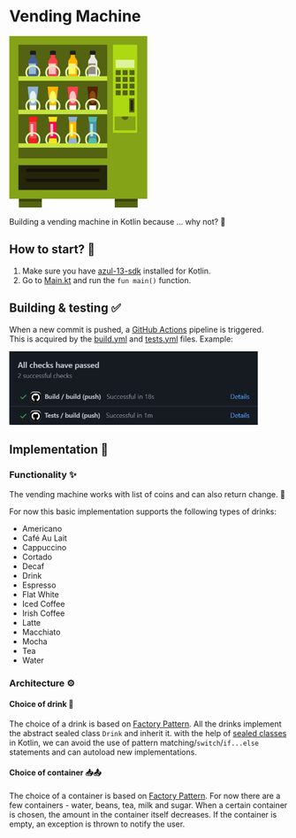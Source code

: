 # Vending Machine

<img src="assets/vending_machine.png" width="250">

Building a vending machine in Kotlin because ... why not? 🙂

## How to start? 🤔

1. Make sure you have [azul-13-sdk](https://www.azul.com/downloads/?package=jdk)
   installed for Kotlin.
2. Go to [Main.kt](src/main/kotlin/Main.kt) and run the `fun main()` function.

## Building & testing ✅

When a new commit is pushed, a [GitHub Actions](https://github.com/features/actions) pipeline is
triggered.
<br>This is acquired by the [build.yml](.github/workflows/build.yml)
and [tests.yml](.github/workflows/tests.yml) files. Example:

<img src="assets/github_actions.png" width="450">

## Implementation 🔧

### Functionality ✨

The vending machine works with list of coins and can also return change. 🧙‍

For now this basic implementation supports the following types of drinks:

* Americano
* Café Au Lait
* Cappuccino
* Cortado
* Decaf
* Drink
* Espresso
* Flat White
* Iced Coffee
* Irish Coffee
* Latte
* Macchiato
* Mocha
* Tea
* Water

### Architecture ⚙️

#### Choice of drink 🍶

The choice of a drink is based
on [Factory Pattern](https://en.wikipedia.org/wiki/Factory_(object-oriented_programming)). All the
drinks implement the abstract sealed class `Drink` and inherit it. with the help
of [sealed classes](https://kotlinlang.org/docs/sealed-classes.html) in Kotlin, we can avoid the use
of pattern matching/`switch`/`if...else` statements and can autoload new implementations.

#### Choice of container 📥📤

The choice of a container is based
on [Factory Pattern](https://en.wikipedia.org/wiki/Factory_(object-oriented_programming)). For now
there are a few containers - water, beans, tea, milk and sugar. When a certain container is chosen,
the amount in the container itself decreases. If the container is empty, an exception is thrown to
notify the user.